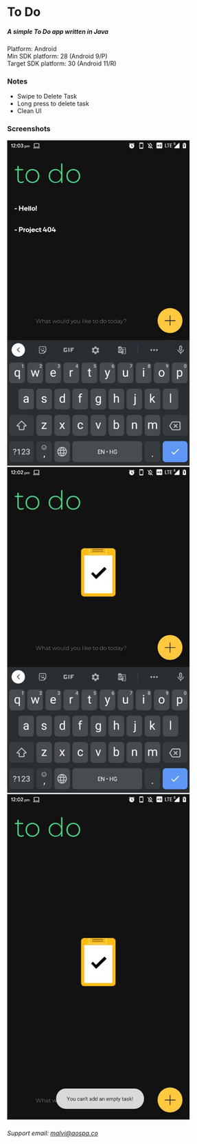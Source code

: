 # To Do
##### A simple To Do app written in Java
Platform: Android<br>
Min SDK platform: 28 (Android 9/P)<br>
Target SDK platform: 30 (Android 11/R)

### Notes
- Swipe to Delete Task
- Long press to delete task
- Clean UI

### Screenshots

<img src="/art/ss1.jpg" width="425"/> <img src="/art/ss2.jpg" width="425"/> <img src="/art/ss3.jpg" width="425"/>

###### Support email: malvi@aospa.co
